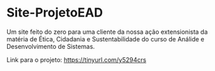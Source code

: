 # Site-ProjetoEAD
Um site feito do zero para uma cliente da nossa ação extensionista da matéria de Ética, Cidadania e Sustentabilidade do curso de Análide e Desenvolvimento de Sistemas.

Link para o projeto:
https://tinyurl.com/y5294crs
